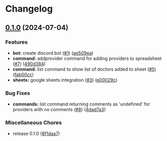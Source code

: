 # Changelog

## [0.1.0](https://github.com/Chattox/discosheets/compare/discosheets-v0.0.1...discosheets-v0.1.0) (2024-07-04)


### Features

* **bot:** create discord bot ([#1](https://github.com/Chattox/discosheets/issues/1)) ([ae509ea](https://github.com/Chattox/discosheets/commit/ae509eae312e7534c68a52578ed1ec9971e80ca8))
* **command:** addprovider command for adding providers to spreadsheet ([#7](https://github.com/Chattox/discosheets/issues/7)) ([490d384](https://github.com/Chattox/discosheets/commit/490d384d54dc38077419d4c91415a727ce6d867c))
* **command:** list command to show list of doctors added to sheet ([#5](https://github.com/Chattox/discosheets/issues/5)) ([fab00cc](https://github.com/Chattox/discosheets/commit/fab00cc9ca2f318d3fe5e9817c4d73e524be310e))
* **sheets:** google sheets integration ([#3](https://github.com/Chattox/discosheets/issues/3)) ([e00029c](https://github.com/Chattox/discosheets/commit/e00029c8d9f5afd01902070b34d63758df669cae))


### Bug Fixes

* **commands:** list command returning comments as 'undefined' for providers with no comments ([#8](https://github.com/Chattox/discosheets/issues/8)) ([4dad7a3](https://github.com/Chattox/discosheets/commit/4dad7a32c3f3814ef520d22377c04274d2ba4a68))


### Miscellaneous Chores

* release 0.1.0 ([8f1daa7](https://github.com/Chattox/discosheets/commit/8f1daa7258b334b1021526ecd9f4841d9e27ff83))
